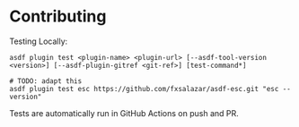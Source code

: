 # Contributing

Testing Locally:

```shell
asdf plugin test <plugin-name> <plugin-url> [--asdf-tool-version <version>] [--asdf-plugin-gitref <git-ref>] [test-command*]

# TODO: adapt this
asdf plugin test esc https://github.com/fxsalazar/asdf-esc.git "esc --version"
```

Tests are automatically run in GitHub Actions on push and PR.
